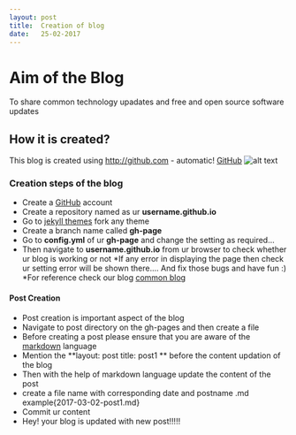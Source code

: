 ```yaml
---
layout: post
title:  Creation of blog
date:   25-02-2017
---
```



# Aim of the Blog
To share common technology upadates and free and open source software updates

## How it is created? 
This blog is created using http://github.com - automatic!
[GitHub](http://github.com)
![alt text](/images/ghub.png)
### Creation steps of the blog
 * Create a [GitHub](http://github.com) account
 * Create a repository named as ur **username.github.io**
 * Go to [jekyll themes](http://jekyllthemes.org/) fork any theme   
 * Create a branch name called **gh-page**
 * Go to **config.yml** of ur **gh-page** and change the setting as required...
 * Then navigate to **username.github.io** from ur browser to check whether ur blog is working or not
 *If  any error in displaying the page then check ur setting error will be shown there.... And fix those bugs and have fun :)
 *For reference check our blog  [common blog](https://github.com/slkrthika/blog.github.io)
 
#### Post Creation
 * Post creation is important aspect of the blog
 * Navigate to post directory on the gh-pages and then create a file 
 * Before creating a post please ensure that you are aware of the [markdown](https://guides.github.com/features/mastering-markdown) language
 * Mention the **layout: post  title: post1 ** before the content updation of the blog
 * Then with the help of markdown language update the content of the post 
 * create a file name with corresponding date and postname .md  example{2017-03-02-post1.md}
 * Commit ur content
 * Hey! your blog is updated with new post!!!!!
 
